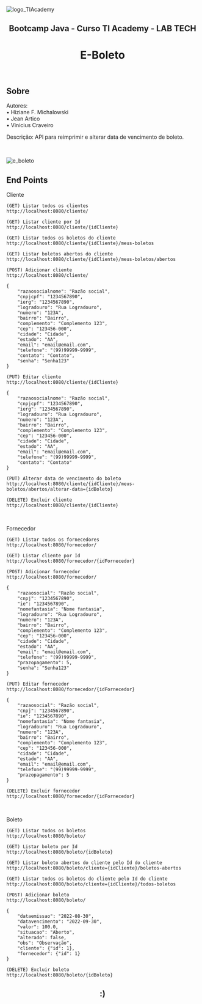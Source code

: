 ![logo_TIAcademy](https://user-images.githubusercontent.com/83440836/168492026-0c1f96c4-7128-4a32-8299-3c992922f19a.png)
<h2 align="center"> Bootcamp Java - Curso TI Academy - LAB TECH</h2> 
<h1 align="center">E-Boleto</h1>

<br>

<h2>Sobre</h2>

Autores: <br>• Hiziane F. Michalowski <br>• Jean Artico<br>• Vinicius Craveiro

Descrição: API para reimprimir e alterar data de vencimento de boleto.

<br>

![e_boleto](https://user-images.githubusercontent.com/83440836/188045364-abf56a77-e004-45c4-877d-17f8728f8dab.png)

<h2>End Points</h2>

Cliente

```
(GET) Listar todos os clientes
http://localhost:8080/cliente/

(GET) Listar cliente por Id
http://localhost:8080/cliente/{idCliente}

(GET) Listar todos os boletos do cliente
http://localhost:8080/cliente/{idCliente}/meus-boletos

(GET) Listar boletos abertos do cliente
http://localhost:8080/cliente/{idCliente}/meus-boletos/abertos

(POST) Adicionar cliente
http://localhost:8080/cliente/

{
    "razaosocialnome": "Razão social",
    "cnpjcpf": "1234567890",
    "ierg": "1234567890",
    "logradouro": "Rua Logradouro",
    "numero": "123A",
    "bairro": "Bairro",
    "complemento": "Complemento 123",
    "cep": "123456-000",
    "cidade": "Cidade",
    "estado": "AA",
    "email": "email@email.com",
    "telefone": "(99)99999-9999",
    "contato": "Contato",
    "senha": "Senha123"
}

(PUT) Editar cliente
http://localhost:8080/cliente/{idCliente}

{
    "razaosocialnome": "Razão social",
    "cnpjcpf": "1234567890",
    "ierg": "1234567890",
    "logradouro": "Rua Logradouro",
    "numero": "123A",
    "bairro": "Bairro",
    "complemento": "Complemento 123",
    "cep": "123456-000",
    "cidade": "Cidade",
    "estado": "AA",
    "email": "email@email.com",
    "telefone": "(99)99999-9999",
    "contato": "Contato"
}

(PUT) Alterar data de vencimento do boleto
http://localhost:8080/cliente/{idCliente}/meus-boletos/abertos/alterar-data={idBoleto}

(DELETE) Excluir cliente
http://localhost:8080/cliente/{idCliente}
```

<br>

Fornecedor

```
(GET) Listar todos os fornecedores
http://localhost:8080/fornecedor/

(GET) Listar cliente por Id
http://localhost:8080/fornecedor/{idFornecedor}

(POST) Adicionar fornecedor
http://localhost:8080/fornecedor/

{
    "razaosocial": "Razão social",
    "cnpj": "1234567890",
    "ie": "1234567890",
    "nomefantasia": "Nome fantasia",
    "logradouro": "Rua Logradouro",
    "numero": "123A",
    "bairro": "Bairro",
    "complemento": "Complemento 123",
    "cep": "123456-000",
    "cidade": "Cidade",
    "estado": "AA",
    "email": "email@email.com",
    "telefone": "(99)99999-9999",
    "prazopagamento": 5,
    "senha": "Senha123"
}

(PUT) Editar fornecedor
http://localhost:8080/fornecedor/{idFornecedor}

{
    "razaosocial": "Razão social",
    "cnpj": "1234567890",
    "ie": "1234567890",
    "nomefantasia": "Nome fantasia",
    "logradouro": "Rua Logradouro",
    "numero": "123A",
    "bairro": "Bairro",
    "complemento": "Complemento 123",
    "cep": "123456-000",
    "cidade": "Cidade",
    "estado": "AA",
    "email": "email@email.com",
    "telefone": "(99)99999-9999",
    "prazopagamento": 5
}

(DELETE) Excluir fornecedor
http://localhost:8080/fornecedor/{idFornecedor}
```
<br>

Boleto

```
(GET) Listar todos os boletos
http://localhost:8080/boleto/

(GET) Listar boleto por Id
http://localhost:8080/boleto/{idBoleto}

(GET) Listar boleto abertos do cliente pelo Id do cliente
http://localhost:8080/boleto/cliente={idCliente}/boletos-abertos

(GET) Listar todos os boletos do cliente pelo Id do cliente
http://localhost:8080/boleto/cliente={idCliente}/todos-boletos

(POST) Adicionar boleto
http://localhost:8080/boleto/

{
    "dataemissao": "2022-08-30",
    "datavencimento": "2022-09-30",
    "valor": 100.0,
    "situacao": "Aberto",
    "alterado": false,
    "obs": "Observação",
    "cliente": {"id": 1},
    "fornecedor": {"id": 1}
}

(DELETE) Excluir boleto
http://localhost:8080/boleto/{idBoleto}
```


<h2 align=center>:)</h2>
